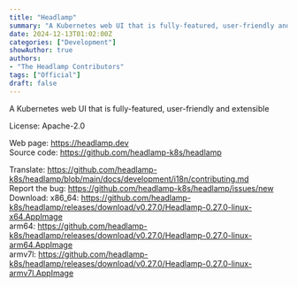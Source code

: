 ```yaml
---
title: "Headlamp"
summary: "A Kubernetes web UI that is fully-featured, user-friendly and extensible"
date: 2024-12-13T01:02:00Z
categories: ["Development"]
showAuthor: true
authors:
- "The Headlamp Contributors"
tags: ["Official"]
draft: false
---
```


A Kubernetes web UI that is fully-featured, user-friendly and extensible

License: Apache-2.0

Web page: <https://headlamp.dev>  
Source code: <https://github.com/headlamp-k8s/headlamp>

Translate: <https://github.com/headlamp-k8s/headlamp/blob/main/docs/development/i18n/contributing.md>  
Report the bug: <https://github.com/headlamp-k8s/headlamp/issues/new>  
Download:   x86_64: <https://github.com/headlamp-k8s/headlamp/releases/download/v0.27.0/Headlamp-0.27.0-linux-x64.AppImage>  
            arm64: <https://github.com/headlamp-k8s/headlamp/releases/download/v0.27.0/Headlamp-0.27.0-linux-arm64.AppImage>  
            armv7l: <https://github.com/headlamp-k8s/headlamp/releases/download/v0.27.0/Headlamp-0.27.0-linux-armv7l.AppImage>  
